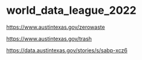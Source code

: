 # world_data_league_2022
https://www.austintexas.gov/zerowaste

https://www.austintexas.gov/trash

https://data.austintexas.gov/stories/s/sabp-xcz6

